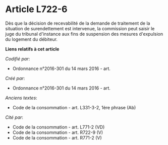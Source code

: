 # Article L722-6

Dès que la décision de recevabilité de la demande de traitement de la situation de surendettement est intervenue, la
commission peut saisir le juge du tribunal d'instance aux fins de suspension des mesures d'expulsion du logement du débiteur.

**Liens relatifs à cet article**

_Codifié par_:

  - Ordonnance n°2016-301 du 14 mars 2016 - art.

_Créé par_:

  - Ordonnance n°2016-301 du 14 mars 2016 - art.

_Anciens textes_:

  - Code de la consommation - art. L331-3-2, 1ère phrase (Ab)

_Cité par_:

  - Code de la consommation - art. L771-2 (VD)
  - Code de la consommation - art. R722-9 (V)
  - Code de la consommation - art. R771-2 (V)
